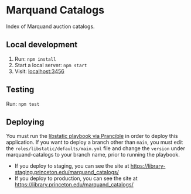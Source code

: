# Marquand Catalogs

Index of Marquand auction catalogs.

## Local development

1. Run: `npm install`
2. Start a local server: `npm start`
3. Visit: [localhost:3456](http://localhost:3456/)


## Testing

Run: `npm test`


## Deploying
You must run the [libstatic playbook via Prancible](https://github.com/pulibrary/princeton_ansible/blob/main/playbooks/libstatic.yml) in order to deploy this application. If you want to deploy a branch other than `main`, you must edit the `roles/libstatic/defaults/main.yml` file and change the `version` under marquand-catalogs to your branch name, prior to running the playbook.

- If you deploy to staging, you can see the site at https://library-staging.princeton.edu/marquand_catalogs/
- If you deploy to production, you can see the site at https://library.princeton.edu/marquand_catalogs/
